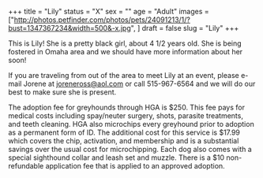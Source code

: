 +++
title = "Lily"
status = "X"
sex = ""
age = "Adult"
images = ["http://photos.petfinder.com/photos/pets/24091213/1/?bust=1347367234&width=500&-x.jpg",
]
draft = false
slug = "Lily"
+++

This is Lily! She is a pretty black girl, about 4 1/2 years old. She is being fostered in Omaha area and we should have more information about her soon!


If you are traveling from out of the area to meet Lily at an event, please e-mail Jorene at joreneross@aol.com or call 515-967-6564 and we will do our best to make sure she is present.

The adoption fee for greyhounds through HGA is $250. This fee pays for medical costs including spay/neuter surgery, shots, parasite treatments, and teeth cleaning. HGA also microchips every greyhound prior to adoption as a permanent form of ID. The additional cost for this service is $17.99 which covers the chip, activation, and membership and is a substantial savings over the usual cost for microchipping. Each dog also comes with a special sighthound collar and leash set and muzzle. There is a $10 non-refundable application fee that is applied to an approved adoption.

